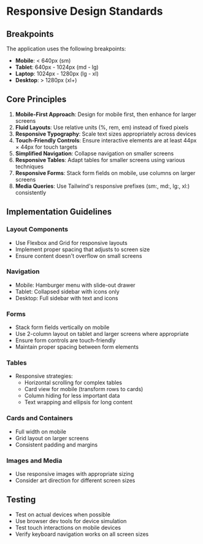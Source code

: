 # Responsive Design Standards

## Breakpoints

The application uses the following breakpoints:

- **Mobile**: < 640px (sm)
- **Tablet**: 640px - 1024px (md - lg)
- **Laptop**: 1024px - 1280px (lg - xl)
- **Desktop**: > 1280px (xl+)

## Core Principles

1. **Mobile-First Approach**: Design for mobile first, then enhance for larger screens
2. **Fluid Layouts**: Use relative units (%, rem, em) instead of fixed pixels
3. **Responsive Typography**: Scale text sizes appropriately across devices
4. **Touch-Friendly Controls**: Ensure interactive elements are at least 44px × 44px for touch targets
5. **Simplified Navigation**: Collapse navigation on smaller screens
6. **Responsive Tables**: Adapt tables for smaller screens using various techniques
7. **Responsive Forms**: Stack form fields on mobile, use columns on larger screens
8. **Media Queries**: Use Tailwind's responsive prefixes (sm:, md:, lg:, xl:) consistently

## Implementation Guidelines

### Layout Components

- Use Flexbox and Grid for responsive layouts
- Implement proper spacing that adjusts to screen size
- Ensure content doesn't overflow on small screens

### Navigation

- Mobile: Hamburger menu with slide-out drawer
- Tablet: Collapsed sidebar with icons only
- Desktop: Full sidebar with text and icons

### Forms

- Stack form fields vertically on mobile
- Use 2-column layout on tablet and larger screens where appropriate
- Ensure form controls are touch-friendly
- Maintain proper spacing between form elements

### Tables

- Responsive strategies:
  - Horizontal scrolling for complex tables
  - Card view for mobile (transform rows to cards)
  - Column hiding for less important data
  - Text wrapping and ellipsis for long content

### Cards and Containers

- Full width on mobile
- Grid layout on larger screens
- Consistent padding and margins

### Images and Media

- Use responsive images with appropriate sizing
- Consider art direction for different screen sizes

## Testing

- Test on actual devices when possible
- Use browser dev tools for device simulation
- Test touch interactions on mobile devices
- Verify keyboard navigation works on all screen sizes
